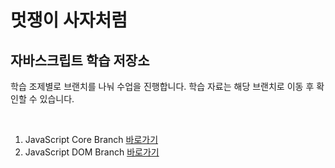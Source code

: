 # 멋쟁이 사자처럼

## 자바스크립트 학습 저장소


학습 조제별로 브랜치를 나눠 수업을 진행합니다.
학습 자료는 해당 브랜치로 이동 후 확인할 수 있습니다.

</br>

1. JavaScript Core Branch [바로가기](https://www.naver.com)
2. JavaScript DOM Branch [바로가기](https://www.naver.com)
